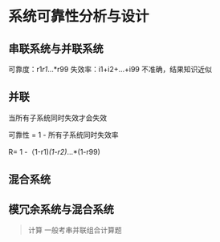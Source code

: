 # 系统可靠性分析与设计

## 串联系统与并联系统

可靠度：r1*r1*...*r99
失效率：i1+i2+...+i99 不准确，结果知识近似

## 并联
当所有子系统同时失效才会失效

可靠性 = 1 - 所有子系统同时失效率

R= 1 -（1-r1)*(1-r2)*...*(1-r99)

## 混合系统

## 模冗余系统与混合系统

> 计算 一般考串并联组合计算题

